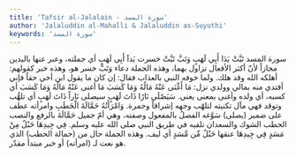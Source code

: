 ```yaml
---
title: 'Tafsir al-Jalalain - سورة المسد'
author: 'Jalaluddin al-Mahalli & Jalaluddin as-Suyuthi'
keywords: 'سورة المسد'
---
```


سورة المسد
تَبَّتْ يَدَا أَبِي لَهَبٍ وَتَبَّ
تَبَّتْ
خسرت
يَدآ أَبِى لَهَبٍ
أي جملته، وعبر عنها باليدين مجازاً لأنّ أكثر الأفعال تزاول بهما، وهذه الجملة دعاء
وَتَبَّ
خسر هو، وهذه خبر كقولهم: أهلكه الله وقد هلك. ولما خوفه النبي بالعذاب فقال: إن كان ما يقول ابن أخي حقاً فإني أفتدي منه بمالي وولدي نزل:
مَا أَغْنَى عَنْهُ مَالُهُ وَمَا كَسَبَ
مَا أغنى عَنْهُ مَالُهُ وَمَا كَسَبَ
أي كسبه، أي ولده وأغنى بمعنى يغني.
سَيَصْلَى نَارًا ذَاتَ لَهَبٍ
سيصلى نَاراً ذَاتَ لَهَبٍ
أي تلهُّب وتوقد فهي مآل تكنيته لتلهّب وجهه إشراقاً وحمرة.
وَامْرَأَتُهُ حَمَّالَةَ الْحَطَبِ
وامرأته
عطف على ضمير (يصلى) سَوَّغه الفصلُ بالمفعول وصفته، وهي أمّ جميل
حَمَّالَةَ
بالرفع والنصب
الحطب
الشوك والسعدان تلقيه في طريق النبي صلى الله عليه وسلم.
فِي جِيدِهَا حَبْلٌ مِنْ مَسَدٍ
فِي جِيدِهَا
عنقها
حَبْلٌ مِّن مَّسَدٍ
أي ليف. وهذه الجملة حال من (حمالة الحطب) الذي هو نعت لـ (امرأته) أو خبر مبتدأ مقدّر.